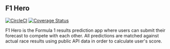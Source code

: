 ## F1 Hero

[![CircleCI](https://circleci.com/gh/tom-aglow/f1_hero/tree/dev.svg?style=svg)](https://circleci.com/gh/tom-aglow/f1_hero/tree/dev)
[![Coverage Status](https://coveralls.io/repos/github/tom-aglow/f1_hero/badge.svg?branch=dev)](https://coveralls.io/github/tom-aglow/f1_hero?branch=dev)

F1 Hero is the Formula 1 results prediction app where users can submit their forecast to compete with each other. All predictions are matched against actual race results using public API data in order to calculate user's score.
